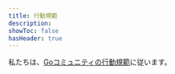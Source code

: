 ```yaml
---
title: 行動規範
description: 
showToc: false
hasHeader: true
---
```


私たちは、[Goコミュニティの行動規範](https://go.dev/conduct)に従います。